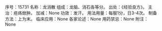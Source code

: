 序号：15731
名称：龙消散
组成：龙脑、消石各等分。
出处：《经验良方》。
主治：疮疡焮肿。
加减：None
功效：发汗。
用法用量：每服1分，日3-4次。
制备方法：上为末。
临床应用：None
各家论述：None
用药禁忌：None
附注：None
